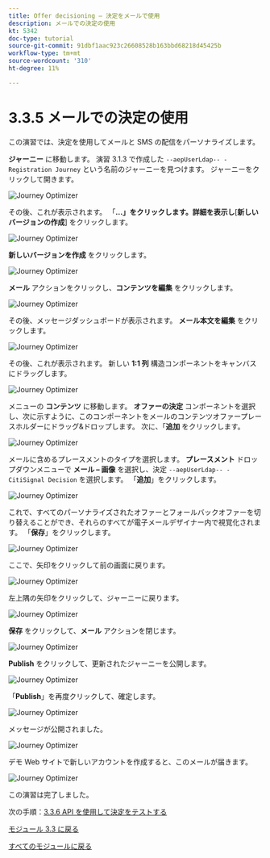 ```yaml
---
title: Offer decisioning – 決定をメールで使用
description: メールでの決定の使用
kt: 5342
doc-type: tutorial
source-git-commit: 91dbf1aac923c26608528b163bbd68218d45425b
workflow-type: tm+mt
source-wordcount: '310'
ht-degree: 11%

---
```


# 3.3.5 メールでの決定の使用

この演習では、決定を使用してメールと SMS の配信をパーソナライズします。

**ジャーニー** に移動します。 演習 3.1.3 で作成した `--aepUserLdap-- - Registration Journey` という名前のジャーニーを見つけます。 ジャーニーをクリックして開きます。

![Journey Optimizer](./images/emailoffer1.png)

その後、これが表示されます。 「**...」をクリックします。詳細を表示し**[**新しいバージョンの作成**] をクリックします。

![Journey Optimizer](./images/journey1.png)

**新しいバージョンを作成** をクリックします。

![Journey Optimizer](./images/journey2.png)

**メール** アクションをクリックし、**コンテンツを編集** をクリックします。

![Journey Optimizer](./images/journey3.png)

その後、メッセージダッシュボードが表示されます。 **メール本文を編集** をクリックします。

![Journey Optimizer](./images/emailoffer2.png)

その後、これが表示されます。 新しい **1:1 列** 構造コンポーネントをキャンバスにドラッグします。

![Journey Optimizer](./images/emailoffer6.png)

メニューの **コンテンツ** に移動します。 **オファーの決定** コンポーネントを選択し、次に示すように、このコンポーネントをメールのコンテンツオファープレースホルダーにドラッグ&amp;ドロップします。 次に、「**追加** をクリックします。

![Journey Optimizer](./images/emailoffer7.png)

メールに含めるプレースメントのタイプを選択します。 **プレースメント** ドロップダウンメニューで **メール – 画像** を選択し、決定 `--aepUserLdap-- - CitiSignal Decision` を選択します。 「**追加**」をクリックします。

![Journey Optimizer](./images/emailoffer8.png)

これで、すべてのパーソナライズされたオファーとフォールバックオファーを切り替えることができ、それらのすべてが電子メールデザイナー内で視覚化されます。 「**保存**」をクリックします。

![Journey Optimizer](./images/emailoffer9.png)

ここで、矢印をクリックして前の画面に戻ります。

![Journey Optimizer](./images/emailoffer13.png)

左上隅の矢印をクリックして、ジャーニーに戻ります。

![Journey Optimizer](./images/emailoffer14.png)

**保存** をクリックして、**メール** アクションを閉じます。

![Journey Optimizer](./images/emailoffer14a.png)

**Publish** をクリックして、更新されたジャーニーを公開します。

![Journey Optimizer](./images/emailoffer14b.png)

「**Publish**」を再度クリックして、確定します。

![Journey Optimizer](./images/emailoffer15.png)

メッセージが公開されました。

![Journey Optimizer](./images/emailoffer16.png)

デモ Web サイトで新しいアカウントを作成すると、このメールが届きます。

![Journey Optimizer](./images/emailoffer17.png)

この演習は完了しました。

次の手順：[3.3.6 API を使用して決定をテストする ](./ex6.md)

[モジュール 3.3 に戻る](./offer-decisioning.md)

[すべてのモジュールに戻る](./../../../overview.md)
